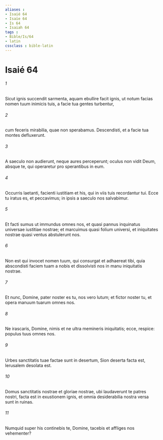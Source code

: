 ```yaml
---
aliases : 
- Isaié 64
- Isaïe 64
- Is 64
- Isaiah 64
tags : 
- Bible/Is/64
- latin
cssclass : bible-latin
---
```


# Isaié 64

###### 1
Sicut ignis succendit sarmenta, aquam ebullire facit ignis, ut notum facias nomen tuum inimicis tuis, a facie tua gentes turbentur,
###### 2
cum feceris mirabilia, quae non sperabamus. Descendisti, et a facie tua montes defluxerunt.
###### 3
A saeculo non audierunt, neque aures perceperunt; oculus non vidit Deum, absque te, qui operaretur pro sperantibus in eum.
###### 4
Occurris laetanti, facienti iustitiam et his, qui in viis tuis recordantur tui. Ecce tu iratus es, et peccavimus; in ipsis a saeculo nos salvabimur.
###### 5
Et facti sumus ut immundus omnes nos, et quasi pannus inquinatus universae iustitiae nostrae; et marcuimus quasi folium universi, et iniquitates nostrae quasi ventus abstulerunt nos.
###### 6
Non est qui invocet nomen tuum, qui consurgat et adhaereat tibi, quia abscondisti faciem tuam a nobis et dissolvisti nos in manu iniquitatis nostrae.
###### 7
Et nunc, Domine, pater noster es tu, nos vero lutum; et fictor noster tu, et opera manuum tuarum omnes nos.
###### 8
Ne irascaris, Domine, nimis et ne ultra memineris iniquitatis; ecce, respice: populus tuus omnes nos.
###### 9
Urbes sanctitatis tuae factae sunt in desertum, Sion deserta facta est, Ierusalem desolata est.
###### 10
Domus sanctitatis nostrae et gloriae nostrae, ubi laudaverunt te patres nostri, facta est in exustionem ignis, et omnia desiderabilia nostra versa sunt in ruinas.
###### 11
Numquid super his continebis te, Domine, tacebis et affliges nos vehementer?

